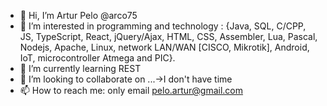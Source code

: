 - 👋 Hi, I’m Artur Pelo @arco75
- 👀 I’m interested in programming and technology : {Java, SQL, C/CPP, JS, TypeScript, React, jQuery/Ajax, HTML, CSS, Assembler, Lua, Pascal, Nodejs, Apache, Linux, network LAN/WAN [CISCO, Mikrotik], Android, IoT, microcontroller Atmega and PIC}.
- 🌱 I’m currently learning REST
- 💞️ I’m looking to collaborate on ...->I don't have time
- 📫 How to reach me: only email pelo.artur@gmail.com
